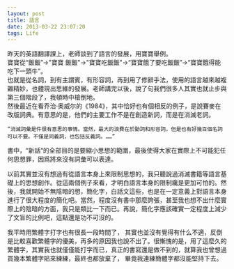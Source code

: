 ```yaml
---
layout: post
title: 語言
date: 2013-03-22 23:07:20
tags: Life
---
```



昨天的英語翻譯課上，老師談到了語言的發展，用寶寶舉例。  
寶寶從“飯飯”->"寶寶 飯飯"->"寶寶吃飯飯"->“寶寶餓了要吃飯飯”->“寶寶餓得能吃下一頭牛”。  
也就是從名詞，到有主謂賓，有形容詞，再到用了修辭手法，使用的語言越來越複雜精妙，也體現出思維的發展。老師講完以後，說了句我們很多人其實也就止步與第三個階段了，我頓時中槍倒地。  
然後最近在看乔治·奥威尔的《1984》，其中恰好也有個相反的例子，是說賽麥在改版詞典。有意思的是，他們的主要工作不是在創造新詞，而是在消滅老詞。  

    “消滅詞彙是件很有意思的事情。當然，最大的浪費在於動詞和形容詞，但是也有好幾百個名詞可以不要。不僅是同義詞，也包括反義詞。……”  
    
書中，“新話“的全部目的是要縮小思想的範圍，最後使得大家在實際上不可能犯任何思想罪，因爲將來沒有詞彙可以表達。  

以前其實並沒有想過有從語言本身上來限制思想的，我只聽說過消滅書籍等語言基礎上的思想創作。從這兩個例子來看，才明白語言本身的限制纔是更加可怕的。然後，我就開始不無陰暗的想，簡化字，白話文這些，也是在一定意義上對語言本身進行了很大程度的簡化吧。當然，程度沒有書中那麼誇張，甚至我也想不出什麼實際上的陰暗的方面，我只是類比一下而已。再說，簡化字應該確實一定程度上減少了文盲的比例吧，這點還是功不可沒的。

我平時用繁體字打字也有很長一段時間了， 其實也並沒有覺得有什么不適，反倒是比較喜歡繁體字的優美，再多的原因我也說不出了。很慚愧的是，用了這麼久的繁體字，其實我也就僅僅能打字而已，真正的書寫還是做不到的，就算我也曾想過買幾本繁體字貼來練練，最終也都放棄了， 畢竟我連練簡體字都沒能堅持下去。
